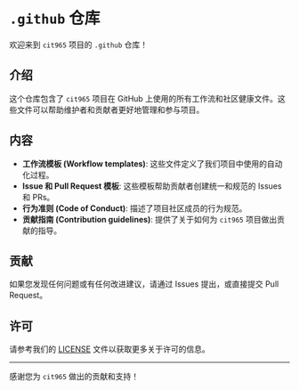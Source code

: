 # `.github` 仓库

欢迎来到 `cit965` 项目的 `.github` 仓库！

## 介绍

这个仓库包含了 `cit965` 项目在 GitHub 上使用的所有工作流和社区健康文件。这些文件可以帮助维护者和贡献者更好地管理和参与项目。

## 内容

- **工作流模板 (Workflow templates)**: 这些文件定义了我们项目中使用的自动化过程。
- **Issue 和 Pull Request 模板**: 这些模板帮助贡献者创建统一和规范的 Issues 和 PRs。
- **行为准则 (Code of Conduct)**: 描述了项目社区成员的行为规范。
- **贡献指南 (Contribution guidelines)**: 提供了关于如何为 `cit965` 项目做出贡献的指导。

## 贡献

如果您发现任何问题或有任何改进建议，请通过 Issues 提出，或直接提交 Pull Request。

## 许可

请参考我们的 [LICENSE](./LICENSE) 文件以获取更多关于许可的信息。

---

感谢您为 `cit965` 做出的贡献和支持！
